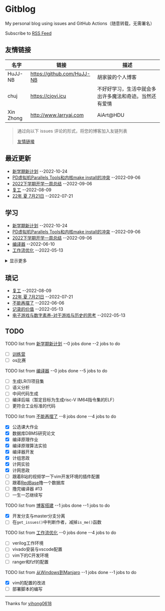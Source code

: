 # Gitblog

My personal blog using issues and GitHub Actions（随意转载，无需署名）

Subscribe to [RSS Feed](https://raw.githubusercontent.com/HuJJ-NB/HuJJ-NB/master/feed.xml)

## 友情链接

| 名字 | 链接 | 描述 |
| --- | --- | --- |
| HuJJ-NB | <https://github.com/HuJJ-NB> | 胡家骏的个人博客 |
| chuj | <https://cjovi.icu> | 不好好学习，生活中就会多出许多魔法和奇迹。当然还有爱情 |
| Xin Zhong | <http://www.larryai.com> | AiArt@HDU |

> 通过向以下 issues 评论的形式，将您的博客加入友链列表
> 
> [友情链接](https://github.com/HuJJ-NB/HuJJ-NB/issues/6)
> 

## 最近更新

- [新学期新计划](https://github.com/HuJJ-NB/HuJJ-NB/issues/18) --2022-10-24
- [PD虚拟机Parallels Tools和内核make install的冲突](https://github.com/HuJJ-NB/HuJJ-NB/issues/17) --2022-09-06
- [2022下学期开学一周总结](https://github.com/HuJJ-NB/HuJJ-NB/issues/16) --2022-09-06
- [复工](https://github.com/HuJJ-NB/HuJJ-NB/issues/15) --2022-08-09
- [22年 夏 7月21日](https://github.com/HuJJ-NB/HuJJ-NB/issues/14) --2022-07-21

## 学习

- [新学期新计划](https://github.com/HuJJ-NB/HuJJ-NB/issues/18) --2022-10-24
- [PD虚拟机Parallels Tools和内核make install的冲突](https://github.com/HuJJ-NB/HuJJ-NB/issues/17) --2022-09-06
- [2022下学期开学一周总结](https://github.com/HuJJ-NB/HuJJ-NB/issues/16) --2022-09-06
- [编译器](https://github.com/HuJJ-NB/HuJJ-NB/issues/13) --2022-06-10
- [工作流优化](https://github.com/HuJJ-NB/HuJJ-NB/issues/7) --2022-05-13

<details><summary>显示更多</summary>

- [VS code C语言开发环境记录](https://github.com/HuJJ-NB/HuJJ-NB/issues/2) --2022-05-13
- [从Windows到Manjaro](https://github.com/HuJJ-NB/HuJJ-NB/issues/1) --2022-05-13

</details>

## 琐记

- [复工](https://github.com/HuJJ-NB/HuJJ-NB/issues/15) --2022-08-09
- [22年 夏 7月21日](https://github.com/HuJJ-NB/HuJJ-NB/issues/14) --2022-07-21
- [不能再摆了](https://github.com/HuJJ-NB/HuJJ-NB/issues/12) --2022-06-06
- [记录的价值](https://github.com/HuJJ-NB/HuJJ-NB/issues/5) --2022-05-13
- [电子游戏与数字素养-对于游戏与历史的思考](https://github.com/HuJJ-NB/HuJJ-NB/issues/4) --2022-05-13

## TODO

TODO list from [新学期新计划](https://github.com/HuJJ-NB/HuJJ-NB/issues/18) --0 jobs done --2 jobs to do

- [ ] [训练营](https://github.com/LearningOS/rust-based-os-comp2022/)
- [ ] os比赛

TODO list from [编译器](https://github.com/HuJJ-NB/HuJJ-NB/issues/13) --0 jobs done --5 jobs to do

- [ ] 生成LR(1)项目集
- [ ] 语义分析
- [ ] 中间代码生成
- [ ] 编译后端（暂定目标为生成risc-V IM64指令集的ELF）
- [ ] 更符合工业标准的代码

TODO list from [不能再摆了](https://github.com/HuJJ-NB/HuJJ-NB/issues/12) --8 jobs done --4 jobs to do

- [x] 公选课大作业
- [x] 数据库DBMS研究论文
- [x] 编译原理作业
- [x] 编译原理算法实验
- [x] 编译器开发
- [x] 计组思政
- [x] 计网实验
- [x] 计网思政
- [ ] 跟着B站的视频学一下vim开发环境的插件配置
- [ ] 跟着[RedBase](https://web.stanford.edu/class/cs346/2015/redbase.html)撸一个数据库
- [ ] 撸完编译器 #13
- [ ] 一生一芯继续写

TODO list from [博客搭建](https://github.com/HuJJ-NB/HuJJ-NB/issues/11) --1 jobs done --1 jobs to do

- [x] 开发分支与master分支分离
- [ ] 在`get_issues()`中判断作者，减掉`is_me()`函数

TODO list from [工作流优化](https://github.com/HuJJ-NB/HuJJ-NB/issues/7) --0 jobs done --4 jobs to do

- [ ] verilog工作环境
- [ ] vivado安装与vscode配置
- [ ] vim下的C开发环境
- [ ] ranger和fzf的配置

TODO list from [从Windows到Manjaro](https://github.com/HuJJ-NB/HuJJ-NB/issues/1) --1 jobs done --1 jobs to do

- [x] vim的配置的改进
- [ ] 部署脚本的编写

---

Thanks for [yihong0618](https://github/com/yihong0618/gitblog)
